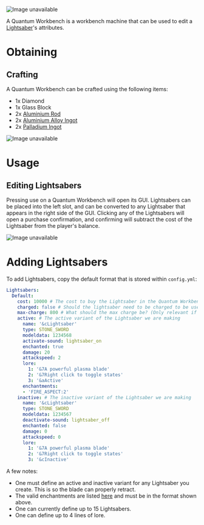![Image unavailable](https://i.imgur.com/dslQtok.png)

A Quantum Workbench is a workbench machine that can be used to edit a [Lightsaber](Lightsaber)'s attributes.

# Obtaining

## Crafting

A Quantum Workbench can be crafted using the following items:

* 1x Diamond
* 1x Glass Block
* 2x [Aluminium Rod](Aluminium-Rod)
* 2x [Aluminium Alloy Ingot](Aluminium-Alloy-Ingot)
* 2x [Palladium Ingot](Palladium-Ingot)

![Image unavailable](https://i.imgur.com/UibB0fm.png)


# Usage

## Editing Lightsabers

Pressing use on a Quantum Workbench will open its GUI. Lightsabers can be placed into the left slot, and can be converted to any Lightsaber that appears in the right side of the GUI. Clicking any of the Lightsabers will open a purchase confirmation, and confirming will subtract the cost of the Lightsaber from the player's balance.

![Image unavailable](https://i.imgur.com/PcnuCM1.png)

# Adding Lightsabers

To add Lightsabers, copy the default format that is stored within `config.yml`:

```yaml
Lightsabers:
  Default:
    cost: 10000 # The cost to buy the Lightsaber in the Quantum Workbench
    charged: false # Should the lightsaber need to be charged to be used
    max-charge: 800 # What should the max charge be? (Only relevant if charged: true)
    active: # The active variant of the Lightsaber we are making
      name: '&cLightsaber'
      type: STONE_SWORD
      modeldata: 1234568
      activate-sound: lightsaber_on
      enchanted: true
      damage: 20
      attackspeed: 2
      lore:
        1: '&7A powerful plasma blade'
        2: '&7Right click to toggle states'
        3: '&aActive'
      enchantments:
      - 'FIRE_ASPECT:2'
    inactive: # The inactive variant of the Lightsaber we are making
      name: '&cLightsaber'
      type: STONE_SWORD
      modeldata: 1234567
      deactivate-sound: lightsaber_off
      enchanted: false
      damage: 0
      attackspeed: 0
      lore:
        1: '&7A powerful plasma blade'
        2: '&7Right click to toggle states'
        3: '&cInactive'
```

A few notes:

* One must define an active and inactive variant for any Lightsaber you create. This is so the blade can properly retract.
* The valid enchantments are listed [here](https://hub.spigotmc.org/javadocs/bukkit/org/bukkit/enchantments/Enchantment.html) and must be in the format shown above.
* One can currently define up to 15 Lightsabers.
* One can define up to 4 lines of lore.